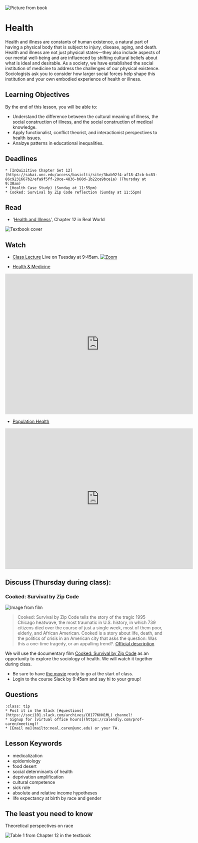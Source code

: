 ![Picture from book](../images/REALWORLD7_FIG14_CO.jpg)

# Health

Health and illness are constants of human existence, a natural part of having a physical body that is subject to injury, disease, aging, and death. Health and illness are not just physical states—they also include aspects of our mental well-being and are influenced by shifting cultural beliefs about what is ideal and desirable. As a society, we have established the social institution of medicine to address the challenges of our physical existence. Sociologists ask you to consider how larger social forces help shape this institution and your own embodied experience of health or illness.

## Learning Objectives

By the end of this lesson, you will be able to:     
* Understand the difference between the cultural meaning of illness, the social construction of illness, and the social construction of medical knowledge.
* Apply functionalist, conflict theorist, and interactionist perspectives to health issues.
* Analzye patterns in educational inequalities.


## Deadlines

```{admonition} Be sure to hand these in before the deadline
* [InQuizitive Chapter Set 12](https://sakai.unc.edu/access/basiclti/site/3bab92f4-af18-42cb-bc83-86c9231667b2/efa9f5ff-20ce-4836-b60d-1b22ce9bce1a) (Thursday at 9:30am)
* [Health Case Study) (Sunday at 11:55pm)
* Cooked: Survival by Zip Code reflection (Sunday at 11:55pm)

```

## Read
* '[Health and Illness](https://ncia.wwnorton.com/87056/)', Chapter 12 in Real World

![Textbook cover](https://cdn.wwnorton.com/dam_booktitles/733/img/cover/9780393419337_300.jpeg)



## Watch

* [Class Lecture](https://unc.zoom.us/j/96531859232) Live on Tuesday at 9:45am.
[![Zoom](https://cuit.columbia.edu/sites/default/files/styles/cu_crop/public/content/zoom-logo-transparent-6.png?itok=PJk3QEss)](https://unc.zoom.us/j/96531859232)




* [Health & Medicine](https://www.youtube.com/watch?v=8NGlENS1qgo)


<iframe
width="600"
height="450"
    src="https://www.youtube.com/embed/8NGlENS1qgo"
    frameborder="0"
    allowfullscreen
></iframe>


* [Population Health](https://www.youtube.com/watch?v=D9SWRByzDSo)


<iframe
width="600"
height="450"
    src="https://www.youtube.com/embed/D9SWRByzDSo"
    frameborder="0"
    allowfullscreen
></iframe>



## Discuss (Thursday during class):
### Cooked: Survival by Zip Code

![Image from film](https://i.vimeocdn.com/video/782919115.jpg)

> Cooked: Survival by Zip Code tells the story of the tragic 1995 Chicago heatwave, the most traumatic in U.S. history, in which 739 citizens died over the course of just a single week, most of them poor, elderly, and African American. Cooked is a story about life, death, and the politics of crisis in an American city that asks the question: Was this a one-time tragedy, or an appalling trend?. [Official description](https://www.pbs.org/independentlens/videos/cooked-survival-by-zip-code/)


We will use the documentary film [Cooked: Survival by Zip Code](https://www.pbs.org/independentlens/videos/cooked-survival-by-zip-code/) as an opportunity to explore the sociology of health.  We will watch it together during class.
* Be sure to have [the movie](https://www.pbs.org/independentlens/videos/cooked-survival-by-zip-code/) ready to go at the start of class.
* Login to the course Slack by 9:45am and say hi to your group!






## Questions

```{admonition} If you have any questions at all about what you are supposed to do on this lesson, please remember I am here to help. Reach out any time so I can support your success.
:class: tip
* Post it in the Slack [#questions](https://soci101.slack.com/archives/C0177KHN1ML) channel!
* Signup for [virtual office hours](https://calendly.com/prof-caren/meeting)!
* [Email me](mailto:neal.caren@unc.edu) or your TA.
```


## Lesson Keywords

* medicalization
* epidemiology
* food desert
* social determinants of health
* deprivation amplification
* cultural competence
* sick role
* absolute and relative income hypotheses
* life expectancy at birth by race and gender


## The least you need to know
Theoretical perspectives on race

![Table 1 from Chapter 12 in the textbook](../images/REALWORLD7_TABLE12.01.jpg "Table 1 from Chapter 10 in the textbook")
